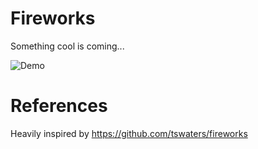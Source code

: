 # Fireworks

Something cool is coming...

![Demo](static/demo4.gif)

# References
Heavily inspired by https://github.com/tswaters/fireworks
